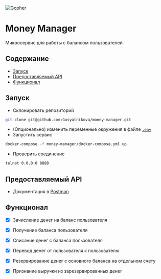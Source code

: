 ![Gopher](https://user-images.githubusercontent.com/29982395/200129257-71a4c973-78ad-43e6-a1b3-353427fee487.jpeg)
# Money Manager

Микросервис для работы с балансом пользователей


## Содержание
- [Запуск](#запуск)
- [Предоставляемый API](#предоставляемый-api)  
- [Функционал](#функционал)  

## Запуск
- Склонировать репозиторий
```sh
git clone git@github.com:Gusyatnikova/money-manager.git   
```
- (Опционально) изменить переменные окружения в файле [`.env`](.env)
- Запустить сервис
```sh
docker-compose -f money-manager/docker-compose.yml up
```
- Проверить соединение
```sh
telnet 0.0.0.0 8888
```

## Предоставляемый API
  - Документация в [Postman](https://documenter.getpostman.com/view/17987701/2s8YYBRmmE)
  
## Функционал
- [x] Зачисление денег на баланс пользователя
- [x] Получение баланса пользователя
- [x] Списание денег с баланса пользователя
- [x] Перевод денег от пользователя к пользователю 
- [x] Резервирование денег с основного баланса на отдельном счету
- [x] Признание выручки из зарезервированных денег

